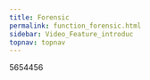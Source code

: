 ```yaml
---
title: Forensic
permalink: function_forensic.html
sidebar: Video_Feature_introduc
topnav: topnav
---
```


5654456